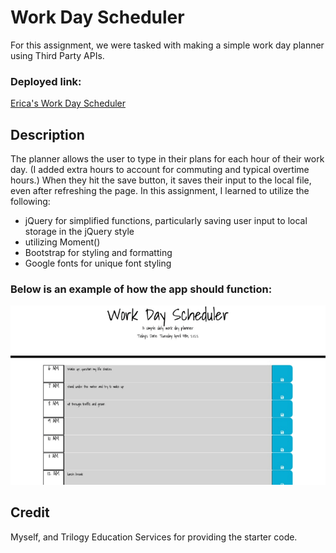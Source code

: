 # Work Day Scheduler

For this assignment, we were tasked with making a simple work day planner using Third Party APIs.

### Deployed link:

[Erica's Work Day Scheduler](https://ericabreig.github.io/hw-5-scheduler/)

## Description

The planner allows the user to type in their plans for each hour of their work day.
(I added extra hours to account for commuting and typical overtime hours.)
When they hit the save button, it saves their input to the local file, even after refreshing the page.
In this assignment, I learned to utilize the following:

- jQuery for simplified functions, particularly saving user input to local storage in the jQuery style
- utilizing Moment()
- Bootstrap for styling and formatting
- Google fonts for unique font styling

### Below is an example of how the app should function:

![A user clicks on slots on the color-coded calendar, types something in a text area and saves the input.](./assets/images/dailyworkplanner.gif)

## Credit

Myself, and Trilogy Education Services for providing the starter code.
